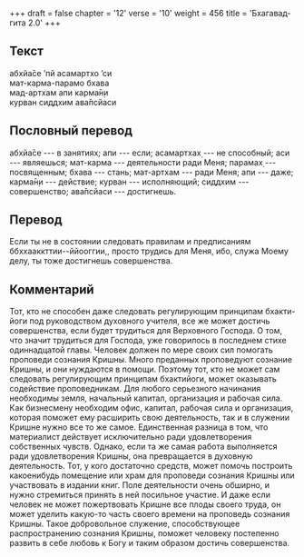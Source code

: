 +++
draft = false
chapter = '12'
verse = '10'
weight = 456
title = 'Бхагавад-гита 2.0'
+++
## Текст

абхйа̄се ’пй асамартхо ’си  
мат-карма-парамо бхава  
мад-артхам апи карма̄н̣и  
курван сиддхим ава̄псйаси

## Пословный перевод

абхйа̄се --- в занятиях; апи --- если; асамартхах̣ --- не способный; аси
--- являешься; мат-карма --- деятельности ради Меня; парамах̣ ---
посвященным; бхава --- стань; мат-артхам --- ради Меня; апи --- даже;
карма̄н̣и --- действие; курван --- исполняющий; сиддхим --- совершенство;
ава̄псйаси --- достигнешь.

## Перевод

Если ты не в состоянии следовать правилам и предписаниям
ббххааккттии--ййооггии,, просто трудись для Меня, ибо, служа Моему делу,
ты тоже достигнешь совершенства.

## Комментарий

Тот, кто не способен даже следовать регулирующим принципам бхакти-йоги
под руководством духовного учителя, все же может достичь совершенства,
если будет трудиться для Верховного Господа. О том, что значит трудиться
для Господа, уже говорилось в последнем стихе одиннадцатой главы.
Человек должен по мере своих сил помогать проповеди сознания Кришны.
Много преданных проповедуют сознание Кришны, и они нуждаются в помощи.
Поэтому тот, кто не может сам следовать регулирующим принципам
бхактийоги, может оказывать содействие проповедникам. Для любого
серьезного начинания необходимы земля, начальный капитал, организация и
рабочая сила. Как бизнесмену необходим офис, капитал, рабочая сила и
организация, которая поможет ему расширить свою деятельность, так и в
служении Кришне нужно все то же самое. Единственная разница в том, что
материалист действует исключительно ради удовлетворения собственных
чувств. Однако, если та же самая работа выполняется ради удовлетворения
Кришны, она превращается в духовную деятельность. Тот, у кого достаточно
средств, может помочь построить какоенибудь помещение или храм для
проповеди сознания Кришны или участвовать в издании книг. Поле
деятельности очень обширно, и нужно стремиться принять в ней посильное
участие. И даже если человек не может пожертвовать Кришне все плоды
своего труда, он может уделить какую-то часть своего времени на
проповедь сознания Кришны. Такое добровольное служение, способствующее
распространению сознания Кришны, поможет человеку постепенно развить в
себе любовь к Богу и таким образом достичь совершенства.
